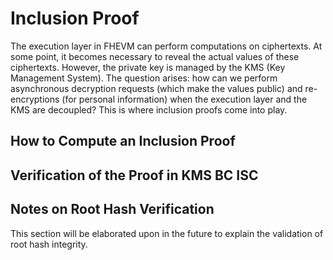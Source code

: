# Inclusion Proof

The execution layer in FHEVM can perform computations on ciphertexts. At some point, it becomes necessary to reveal the actual values of these ciphertexts. However, the private key is managed by the KMS (Key Management System). The question arises: how can we perform asynchronous decryption requests (which make the values public) and re-encryptions (for personal information) when the execution layer and the KMS are decoupled?
This is where inclusion proofs come into play.


## How to Compute an Inclusion Proof

## Verification of the Proof in KMS BC ISC

## Notes on Root Hash Verification

This section will be elaborated upon in the future to explain the validation of root hash integrity.